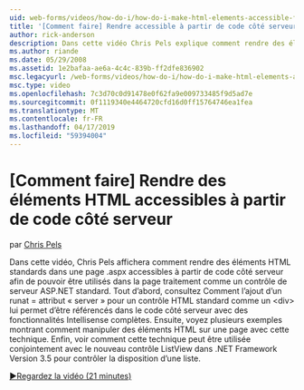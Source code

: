 ```yaml
---
uid: web-forms/videos/how-do-i/how-do-i-make-html-elements-accessible-from-server-side-code
title: '[Comment faire] Rendre accessible à partir de code côté serveur des éléments HTML | Microsoft Docs'
author: rick-anderson
description: Dans cette vidéo Chris Pels explique comment rendre des éléments HTML standards dans une page .aspx accessible à partir de code côté serveur afin de pouvoir être utilisés dans la page ment...
ms.author: riande
ms.date: 05/29/2008
ms.assetid: 1e2bafaa-ae6a-4c4c-839b-ff2dfe836902
msc.legacyurl: /web-forms/videos/how-do-i/how-do-i-make-html-elements-accessible-from-server-side-code
msc.type: video
ms.openlocfilehash: 7c3d70c0d91478e0f62fa9e009733485f9d5ad7e
ms.sourcegitcommit: 0f1119340e4464720cfd16d0ff15764746ea1fea
ms.translationtype: MT
ms.contentlocale: fr-FR
ms.lasthandoff: 04/17/2019
ms.locfileid: "59394004"
---
```

# <a name="how-do-i-make-html-elements-accessible-from-server-side-code"></a>[Comment faire] Rendre des éléments HTML accessibles à partir de code côté serveur

par [Chris Pels](https://twitter.com/chrispels)

Dans cette vidéo, Chris Pels affichera comment rendre des éléments HTML standards dans une page .aspx accessibles à partir de code côté serveur afin de pouvoir être utilisés dans la page traitement comme un contrôle de serveur ASP.NET standard. Tout d’abord, consultez Comment l’ajout d’un runat = attribut « server » pour un contrôle HTML standard comme un &lt;div&gt; lui permet d’être référencés dans le code côté serveur avec des fonctionnalités Intellisense complètes. Ensuite, voyez plusieurs exemples montrant comment manipuler des éléments HTML sur une page avec cette technique. Enfin, voir comment cette technique peut être utilisée conjointement avec le nouveau contrôle ListView dans .NET Framework Version 3.5 pour contrôler la disposition d’une liste.

[&#9654;Regardez la vidéo (21 minutes)](https://channel9.msdn.com/Blogs/ASP-NET-Site-Videos/how-do-i-make-html-elements-accessible-from-server-side-code)
